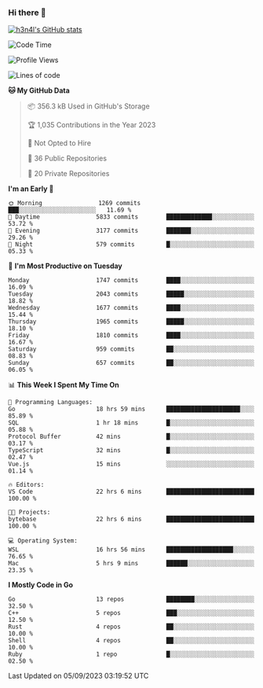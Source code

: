 ### Hi there 👋

[![h3n4l's GitHub stats](https://github-readme-stats.vercel.app/api?username=h3n4l&count_private=true&show_icons=true&theme=radical)](https://github.com/h3n4l/github-readme-stats)

<!--START_SECTION:waka-->
![Code Time](http://img.shields.io/badge/Code%20Time-1%2C561%20hrs%207%20mins-blue)

![Profile Views](http://img.shields.io/badge/Profile%20Views-14-blue)

![Lines of code](https://img.shields.io/badge/From%20Hello%20World%20I%27ve%20Written-3.0%20million%20lines%20of%20code-blue)

**🐱 My GitHub Data** 

> 📦 356.3 kB Used in GitHub's Storage 
 > 
> 🏆 1,035 Contributions in the Year 2023
 > 
> 🚫 Not Opted to Hire
 > 
> 📜 36 Public Repositories 
 > 
> 🔑 20 Private Repositories 
 > 
**I'm an Early 🐤** 

```text
🌞 Morning                1269 commits        ███░░░░░░░░░░░░░░░░░░░░░░   11.69 % 
🌆 Daytime                5833 commits        █████████████░░░░░░░░░░░░   53.72 % 
🌃 Evening                3177 commits        ███████░░░░░░░░░░░░░░░░░░   29.26 % 
🌙 Night                  579 commits         █░░░░░░░░░░░░░░░░░░░░░░░░   05.33 % 
```
📅 **I'm Most Productive on Tuesday** 

```text
Monday                   1747 commits        ████░░░░░░░░░░░░░░░░░░░░░   16.09 % 
Tuesday                  2043 commits        █████░░░░░░░░░░░░░░░░░░░░   18.82 % 
Wednesday                1677 commits        ████░░░░░░░░░░░░░░░░░░░░░   15.44 % 
Thursday                 1965 commits        █████░░░░░░░░░░░░░░░░░░░░   18.10 % 
Friday                   1810 commits        ████░░░░░░░░░░░░░░░░░░░░░   16.67 % 
Saturday                 959 commits         ██░░░░░░░░░░░░░░░░░░░░░░░   08.83 % 
Sunday                   657 commits         ██░░░░░░░░░░░░░░░░░░░░░░░   06.05 % 
```


📊 **This Week I Spent My Time On** 

```text
💬 Programming Languages: 
Go                       18 hrs 59 mins      █████████████████████░░░░   85.89 % 
SQL                      1 hr 18 mins        █░░░░░░░░░░░░░░░░░░░░░░░░   05.88 % 
Protocol Buffer          42 mins             █░░░░░░░░░░░░░░░░░░░░░░░░   03.17 % 
TypeScript               32 mins             █░░░░░░░░░░░░░░░░░░░░░░░░   02.47 % 
Vue.js                   15 mins             ░░░░░░░░░░░░░░░░░░░░░░░░░   01.14 % 

🔥 Editors: 
VS Code                  22 hrs 6 mins       █████████████████████████   100.00 % 

🐱‍💻 Projects: 
bytebase                 22 hrs 6 mins       █████████████████████████   100.00 % 

💻 Operating System: 
WSL                      16 hrs 56 mins      ███████████████████░░░░░░   76.65 % 
Mac                      5 hrs 9 mins        ██████░░░░░░░░░░░░░░░░░░░   23.35 % 
```

**I Mostly Code in Go** 

```text
Go                       13 repos            ████████░░░░░░░░░░░░░░░░░   32.50 % 
C++                      5 repos             ███░░░░░░░░░░░░░░░░░░░░░░   12.50 % 
Rust                     4 repos             ██░░░░░░░░░░░░░░░░░░░░░░░   10.00 % 
Shell                    4 repos             ██░░░░░░░░░░░░░░░░░░░░░░░   10.00 % 
Ruby                     1 repo              █░░░░░░░░░░░░░░░░░░░░░░░░   02.50 % 
```




 Last Updated on 05/09/2023 03:19:52 UTC
<!--END_SECTION:waka-->

